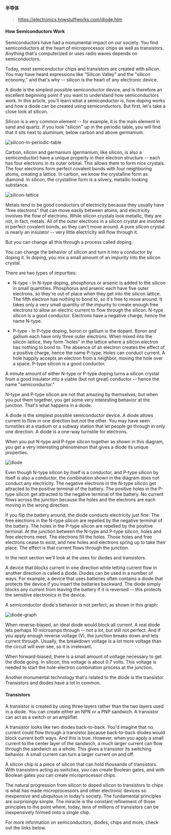 #### 半导体

>https://electronics.howstuffworks.com/diode.htm

#### How Semiconductors Work

Semiconductors have had a monumental impact on our society. 
You find semiconductors at the heart of microprocessor chips as well as transistors. 
Anything that's computerized or uses radio waves depends on semiconductors.

Today, most semiconductor chips and transistors are created with silicon. 
You may have heard expressions like "Silicon Valley" and the "silicon economy," 
and that's why -- silicon is the heart of any electronic device.

A diode is the simplest possible semiconductor device, 
and is therefore an excellent beginning point if you want to understand how semiconductors work. 
In this article, you'll learn what a semiconductor is, how doping works and how a diode can be created using semiconductors. 
But first, let's take a close look at silicon.

Silicon is a very common element -- for example, it is the main element in sand and quartz. 
If you look "silicon" up in the periodic table, you will find that it sits next to aluminum, 
below carbon and above germanium.

![silicon-in-periodic-table](https://github.com/deanisty/Electron/blob/master/semiconductor/diode-periodic.gif)

Carbon, silicon and germanium (germanium, like silicon, is also a semiconductor) have a unique property in their electron structure 
-- each has four electrons in its outer orbital. This allows them to form nice crystals. 
The four electrons form perfect covalent bonds with four neighboring atoms, creating a lattice. 
In carbon, we know the crystalline form as diamond. In silicon, the crystalline form is a silvery, metallic-looking substance.

![silicon-lattice](https://github.com/deanisty/Electron/blob/master/semiconductor/diode-silicon-lattice.gif)

Metals tend to be good conductors of electricity because they usually have "free electrons" that can move easily between atoms, 
and electricity involves the flow of electrons. While silicon crystals look metallic, they are not, in fact, metals. 
All of the outer electrons in a silicon crystal are involved in perfect covalent bonds, so they can't move around. 
A pure silicon crystal is nearly an insulator -- very little electricity will flow through it.

But you can change all this through a process called doping.

You can change the behavior of silicon and turn it into a conductor by doping it. 
In doping, you mix a small amount of an impurity into the silicon crystal.

There are two types of impurities:

* N-type - In N-type doping, phosphorus or arsenic is added to the silicon in small quantities. 
Phosphorus and arsenic each have five outer electrons, so they're out of place when they get into the silicon lattice. 
The fifth electron has nothing to bond to, so it's free to move around. 
It takes only a very small quantity of the impurity to create enough free electrons to allow an electric current to flow through 
the silicon. 
N-type silicon is a good conductor. Electrons have a negative charge, hence the name N-type.

* P-type - In P-type doping, boron or gallium is the dopant. 
Boron and gallium each have only three outer electrons. 
When mixed into the silicon lattice, they form "holes" in the lattice where a silicon electron has nothing to bond to. 
The absence of an electron creates the effect of a positive charge, hence the name P-type. Holes can conduct current. 
A hole happily accepts an electron from a neighbor, moving the hole over a space. P-type silicon is a good conductor.


A minute amount of either N-type or P-type doping turns a silicon crystal from a good insulator into a viable (but not great) conductor 
-- hence the name "semiconductor."

N-type and P-type silicon are not that amazing by themselves; 
but when you put them together, you get some very interesting behavior at the junction. That's what happens in a diode.

A diode is the simplest possible semiconductor device. 
A diode allows current to flow in one direction but not the other. 
You may have seen turnstiles at a stadium or a subway station that let people go through in only one direction. 
A diode is a one-way turnstile for electrons.

When you put N-type and P-type silicon together as shown in this diagram, 
you get a very interesting phenomenon that gives a diode its unique properties.

![diode](https://github.com/deanisty/Electron/blob/master/semiconductor/diode.gif)

Even though N-type silicon by itself is a conductor, and P-type silicon by itself is also a conductor, 
the combination shown in the diagram does not conduct any electricity. 
The negative electrons in the N-type silicon get attracted to the positive terminal of the battery. 
The positive holes in the P-type silicon get attracted to the negative terminal of the battery. 
No current flows across the junction because the holes and the electrons are each moving in the wrong direction.


If you flip the battery around, the diode conducts electricity just fine. 
The free electrons in the N-type silicon are repelled by the negative terminal of the battery. 
The holes in the P-type silicon are repelled by the positive terminal. 
At the junction between the N-type and P-type silicon, holes and free electrons meet. 
The electrons fill the holes. 
Those holes and free electrons cease to exist, and new holes and electrons spring up to take their place. 
The effect is that current flows through the junction.

In the next section we'll look at the uses for diodes and transistors.

A device that blocks current in one direction while letting current flow in another direction is called a diode. 
Diodes can be used in a number of ways. 
For example, a device that uses batteries often contains a diode that protects the device if you insert the batteries backward. 
The diode simply blocks any current from leaving the battery if it is reversed -- 
this protects the sensitive electronics in the device.

A semiconductor diode's behavior is not perfect, as shown in this graph:

![diode-graph](https://github.com/deanisty/Electron/blob/master/semiconductor/diode-graph.gif)

When reverse-biased, an ideal diode would block all current. 
A real diode lets perhaps 10 microamps through -- not a lot, but still not perfect. 
And if you apply enough reverse voltage (V), the junction breaks down and lets current through. 
Usually, the breakdown voltage is a lot more voltage than the circuit will ever see, so it is irrelevant.

When forward-biased, there is a small amount of voltage necessary to get the diode going. 
In silicon, this voltage is about 0.7 volts. 
This voltage is needed to start the hole-electron combination process at the junction.

Another monumental technology that's related to the diode is the transistor. Transistors and diodes have a lot in common.


#### Transistors
A transistor is created by using three layers rather than the two layers used in a diode. 
You can create either an NPN or a PNP sandwich. A transistor can act as a switch or an amplifier.

A transistor looks like two diodes back-to-back. 
You'd imagine that no current could flow through a transistor because back-to-back diodes would block current both ways. 
And this is true. 
However, when you apply a small current to the center layer of the sandwich, 
a much larger current can flow through the sandwich as a whole. 
This gives a transistor its switching behavior. A small current can turn a larger current on and off.

A silicon chip is a piece of silicon that can hold thousands of transistors. 
With transistors acting as switches, you can create Boolean gates, and with Boolean gates you can create microprocessor chips.

The natural progression from silicon to doped silicon to transistors to chips is what has made microprocessors and other electronic 
devices so inexpensive and ubiquitous in today's society. 
The fundamental principles are surprisingly simple. 
The miracle is the constant refinement of those principles to the point where, today, 
tens of millions of transistors can be inexpensively formed onto a single chip.

For more information on semiconductors, diodes, chips and more, check out the links below.
